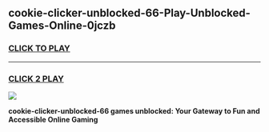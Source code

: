 
## cookie-clicker-unblocked-66-Play-Unblocked-Games-Online-0jczb
<h3>
<a href="https://premium76.site?title=cookie-clicker-unblocked-66&ref=25A">CLICK TO PLAY</a></h3>
<hr>

<h3>
<a href="https://premium76.site?title=cookie-clicker-unblocked-66&ref=25A">CLICK 2 PLAY</a>
  
</h3>

<a href="https://premium76.site?title=cookie-clicker-unblocked-66&ref=25A"><img src="https://clearcache.store/games.png"></a>


**cookie-clicker-unblocked-66 games unblocked: Your Gateway to Fun and Accessible Online Gaming**
